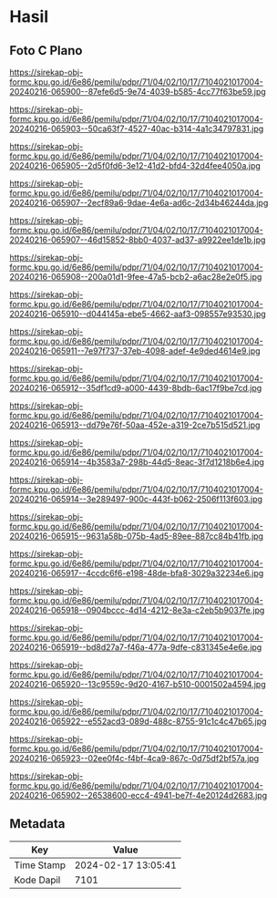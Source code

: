 # Hasil

## Foto C Plano

https://sirekap-obj-formc.kpu.go.id/6e86/pemilu/pdpr/71/04/02/10/17/7104021017004-20240216-065900--87efe6d5-9e74-4039-b585-4cc77f63be59.jpg

https://sirekap-obj-formc.kpu.go.id/6e86/pemilu/pdpr/71/04/02/10/17/7104021017004-20240216-065903--50ca63f7-4527-40ac-b314-4a1c34797831.jpg

https://sirekap-obj-formc.kpu.go.id/6e86/pemilu/pdpr/71/04/02/10/17/7104021017004-20240216-065905--2d5f0fd6-3e12-41d2-bfd4-32d4fee4050a.jpg

https://sirekap-obj-formc.kpu.go.id/6e86/pemilu/pdpr/71/04/02/10/17/7104021017004-20240216-065907--2ecf89a6-9dae-4e6a-ad6c-2d34b46244da.jpg

https://sirekap-obj-formc.kpu.go.id/6e86/pemilu/pdpr/71/04/02/10/17/7104021017004-20240216-065907--46d15852-8bb0-4037-ad37-a9922ee1de1b.jpg

https://sirekap-obj-formc.kpu.go.id/6e86/pemilu/pdpr/71/04/02/10/17/7104021017004-20240216-065908--200a01d1-9fee-47a5-bcb2-a6ac28e2e0f5.jpg

https://sirekap-obj-formc.kpu.go.id/6e86/pemilu/pdpr/71/04/02/10/17/7104021017004-20240216-065910--d044145a-ebe5-4662-aaf3-098557e93530.jpg

https://sirekap-obj-formc.kpu.go.id/6e86/pemilu/pdpr/71/04/02/10/17/7104021017004-20240216-065911--7e97f737-37eb-4098-adef-4e9ded4614e9.jpg

https://sirekap-obj-formc.kpu.go.id/6e86/pemilu/pdpr/71/04/02/10/17/7104021017004-20240216-065912--35df1cd9-a000-4439-8bdb-6ac17f9be7cd.jpg

https://sirekap-obj-formc.kpu.go.id/6e86/pemilu/pdpr/71/04/02/10/17/7104021017004-20240216-065913--dd79e76f-50aa-452e-a319-2ce7b515d521.jpg

https://sirekap-obj-formc.kpu.go.id/6e86/pemilu/pdpr/71/04/02/10/17/7104021017004-20240216-065914--4b3583a7-298b-44d5-8eac-3f7d1218b6e4.jpg

https://sirekap-obj-formc.kpu.go.id/6e86/pemilu/pdpr/71/04/02/10/17/7104021017004-20240216-065914--3e289497-900c-443f-b062-2506f113f603.jpg

https://sirekap-obj-formc.kpu.go.id/6e86/pemilu/pdpr/71/04/02/10/17/7104021017004-20240216-065915--9631a58b-075b-4ad5-89ee-887cc84b41fb.jpg

https://sirekap-obj-formc.kpu.go.id/6e86/pemilu/pdpr/71/04/02/10/17/7104021017004-20240216-065917--4ccdc6f6-e198-48de-bfa8-3029a32234e6.jpg

https://sirekap-obj-formc.kpu.go.id/6e86/pemilu/pdpr/71/04/02/10/17/7104021017004-20240216-065918--0904bccc-4d14-4212-8e3a-c2eb5b9037fe.jpg

https://sirekap-obj-formc.kpu.go.id/6e86/pemilu/pdpr/71/04/02/10/17/7104021017004-20240216-065919--bd8d27a7-f46a-477a-9dfe-c831345e4e6e.jpg

https://sirekap-obj-formc.kpu.go.id/6e86/pemilu/pdpr/71/04/02/10/17/7104021017004-20240216-065920--13c9559c-9d20-4167-b510-0001502a4594.jpg

https://sirekap-obj-formc.kpu.go.id/6e86/pemilu/pdpr/71/04/02/10/17/7104021017004-20240216-065922--e552acd3-089d-488c-8755-91c1c4c47b65.jpg

https://sirekap-obj-formc.kpu.go.id/6e86/pemilu/pdpr/71/04/02/10/17/7104021017004-20240216-065923--02ee0f4c-f4bf-4ca9-867c-0d75df2bf57a.jpg

https://sirekap-obj-formc.kpu.go.id/6e86/pemilu/pdpr/71/04/02/10/17/7104021017004-20240216-065902--26538600-ecc4-4941-be7f-4e20124d2683.jpg


## Metadata

| Key        | Value               |
| ---------- | ------------------- |
| Time Stamp | 2024-02-17 13:05:41 |
| Kode Dapil | 7101                |



